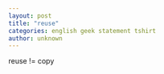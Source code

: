 ```yaml
---
layout: post
title: "reuse"
categories: english geek statement tshirt
author: unknown
---
```

reuse != copy
